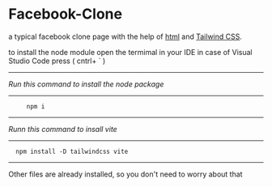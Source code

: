 # Facebook-Clone
a typical facebook clone page with the help of [html](https://www.w3schools.com/html/) and [Tailwind CSS](https://tailwindcss.com/).

to install the node module open the termimal in your IDE in case of Visual Studio Code 
press ( cntrl+ ` )

******************************************
*Run this command to install the node package*
****
         npm i
****

*Runn this command to insall vite*

****
      npm install -D tailwindcss vite
****


Other files are already installed, so you don't need to worry about that


    
